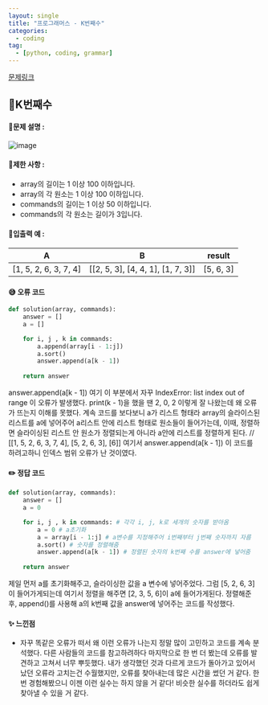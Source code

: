 ```yaml
---
layout: single
title: "프로그래머스 - K번째수"
categories: 
  - coding
tag:
  - [python, coding, grammar]
--- 
```

[문제링크](https://school.programmers.co.kr/learn/courses/30/lessons/42748)  

## 📌K번째수

#### 📖문제 설명 :  
![image](https://github.com/user-attachments/assets/e6796fd9-4ab3-455f-8280-5b5131910fbc)

#### 📖제한 사항 :  
- array의 길이는 1 이상 100 이하입니다.
- array의 각 원소는 1 이상 100 이하입니다.
- commands의 길이는 1 이상 50 이하입니다.
- commands의 각 원소는 길이가 3입니다.
  
#### 📖입출력 예 : 

|A|B|result|
|---|---|---|
|[1, 5, 2, 6, 3, 7, 4]|[[2, 5, 3], [4, 4, 1], [1, 7, 3]]|[5, 6, 3]|

#### 😅 오류 코드  
```python
def solution(array, commands):
    answer = []
    a = []

    for i, j , k in commands: 
        a.append(array[i - 1:j]) 
        a.sort()
        answer.append(a[k - 1])
    
    return answer
```
answer.append(a[k - 1]) 여기 이 부분에서 자꾸 IndexError: list index out of range 이 오류가 발생했다. 
print(k - 1)을 했을 땐 2, 0, 2 이렇게 잘 나왔는데 왜 오류가 뜨는지 이해를 못했다. 
계속 코드를 보다보니 a가 리스트 형태라 array의 슬라이스된 리스트를 a에 넣어주어 a리스트 안에 리스트 형태로 원소들이 들어가는데, 
이때, 정렬하면 슬라이싱된 리스트 안 원소가 정렬되는게 아니라 a안에 리스트를 정렬하게 된다. // [[1, 5, 2, 6, 3, 7, 4], [5, 2, 6, 3], [6]] 
여기서 answer.append(a[k - 1]) 이 코드를 하려고하니 인덱스 범위 오류가 난 것이였다. 

#### ✏️ 정답 코드  
```python
def solution(array, commands):
    answer = []
    a = 0

    for i, j , k in commands: # 각각 i, j, k로 세개의 숫자를 받아옴
        a = 0 # a초기화
        a = array[i - 1:j] # a변수를 지정해주어 i번째부터 j번째 숫자까지 자름
        a.sort() # 숫자를 정렬해줌
        answer.append(a[k - 1]) # 정렬된 숫자의 k번째 수를 answer에 넣어줌
    
    return answer
```
제일 먼저 a를 초기화해주고, 슬라이싱한 값을 a 변수에 넣어주었다. 그럼 [5, 2, 6, 3]이 들어가게되는데 여기서 정렬을 해주면 [2, 3, 5, 6]이 a에 들어가게된다. 
정렬해준 후, append()를 사용해 a의 k번째 값을 answer에 넣어주는 코드를 작성했다. 

#### ✨ 느낀점 
- 자꾸 똑같은 오류가 떠서 왜 이런 오류가 나는지 정말 많이 고민하고 코드를 계속 분석했다.
  다른 사람들의 코드를 참고하려하다 마지막으로 한 번 더 봤는데 오류를 발견하고 고쳐서 너무 뿌듯했다.
  내가 생각했던 것과 다르게 코드가 돌아가고 있어서 났던 오류라 고치는건 수월했지만, 오류를 찾아내는데 많은 시간을 썼던 거 같다.
  한 번 경험해봤으니 이젠 이런 실수는 하지 않을 거 같다! 비슷한 실수를 하더라도 쉽게 찾아낼 수 있을 거 같다. 

  

